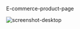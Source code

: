 E-commerce-product-page

![screenshot-desktop](https://github.com/LukaJokha/E-commerce-product-page/assets/101928338/bc9e3d24-831a-48cd-a773-bd05152f21ad)
